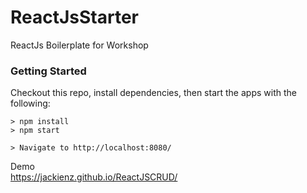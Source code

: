 # ReactJsStarter
ReactJs Boilerplate for Workshop

### Getting Started

Checkout this repo, install dependencies, then start the apps with the following:

```
> npm install
> npm start

> Navigate to http://localhost:8080/
```
Demo</br>
<a href="https://jackienz.github.io/ReactJSCRUD/" >https://jackienz.github.io/ReactJSCRUD/ </a>



